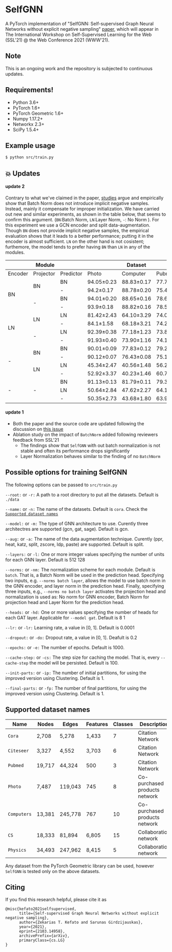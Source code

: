 # SelfGNN

A PyTorch implementation of "SelfGNN: Self-supervised Graph Neural Networks without explicit negative sampling" [paper](https://arxiv.org/abs/2103.14958), which will appear in The International Workshop on Self-Supervised Learning for the Web (SSL'21) @ the Web Conference 2021 (WWW'21).

## Note
This is an ongoing work and the repository is subjected to continuous updates.



## Requirements!

-   Python 3.6+
-   PyTorch 1.6+
-   PyTorch Geometric 1.6+
-   Numpy 1.17.2+
-   Networkx 2.3+
-   SciPy 1.5.4+

## Example usage

```sh
$ python src/train.py
```

## :collision: Updates 

#### update 2

Contrary to what we've claimed in the paper, [studies](https://arxiv.org/abs/2010.10241) argue and empirically show that Batch Norm does not introduce implicit negative samples.
Instead, mainly it compensate for improper initialization. We have carried out new and similar experiments, as shown in the table below, that seems to confirm this argument.
(`BN`:Batch Norm, `LN`:Layer Norm, `-`: No Norm ). For this experiment we use a GCN encoder and split data-augmentation.
Though `BN` does not provide implicit negative samples, the empirical evaluation shows that it leads to a better performance; putting it in the encoder is almost sufficient.
`LN` on the other hand is not cosistent; furthemore, the model tends to prefer having `BN` than `LN` in any of the modules.


<table>
<thead>
  <tr>
    <th colspan="3">Module</th>
    <th colspan="3">Dataset</th>
  </tr>
</thead>
<tbody>
  <tr>
    <td>Encoder</td>
    <td>Projector</td>
    <td>Predictor</td>
    <td>Photo</td>
    <td>Computer</td>
    <td>Pubmed</td>
  </tr>
  <tr>
    <td rowspan="4">BN</td>
    <td rowspan="2">BN</td>
    <td>BN</td>
    <td>94.05±0.23</td>
    <td>88.83±0.17</td>
    <td>77.76±0.57</td>
  </tr>
  <tr>
    <td>-</td>
    <td>94.2±0.17</td>
    <td>88.78±0.20</td>
    <td>75.48±0.70</td>
  </tr>
  <tr>
    <td rowspan="2">-</td>
    <td>BN</td>
    <td>94.01±0.20</td>
    <td>88.65±0.16</td>
    <td>78.66±0.52</td>
  </tr>
  <tr>
    <td>-</td>
    <td>93.9±0.18</td>
    <td>88.82±0.16</td>
    <td>78.53±0.47</td>
  </tr>
  <tr>
    <td rowspan="4">LN</td>
    <td rowspan="2">LN</td>
    <td>LN</td>
    <td>81.42±2.43</td>
    <td>64.10±3.29</td>
    <td>74.06±1.07</td>
  </tr>
  <tr>
    <td>-</td>
    <td>84.1±1.58</td>
    <td>68.18±3.21</td>
    <td>74.26±0.55</td>
  </tr>
  <tr>
    <td rowspan="2">-</td>
    <td>LN</td>
    <td>92.39±0.38</td>
    <td>77.18±1.23</td>
    <td>73.84±0.73</td>
  </tr>
  <tr>
    <td>-</td>
    <td>91.93±0.40</td>
    <td>73.90±1.16</td>
    <td>74.11±0.73</td>
  </tr>
  <tr>
    <td rowspan="4">-</td>
    <td rowspan="2">BN</td>
    <td>BN</td>
    <td>90.01±0.09</td>
    <td>77.83±0.12</td>
    <td>79.21±0.27</td>
  </tr>
  <tr>
    <td>-</td>
    <td>90.12±0.07</td>
    <td>76.43±0.08</td>
    <td>75.10±0.15</td>
  </tr>
  <tr>
    <td rowspan="2">LN</td>
    <td>LN</td>
    <td>45.34±2.47</td>
    <td>40.56±1.48</td>
    <td>56.29±0.77</td>
  </tr>
  <tr>
    <td>-</td>
    <td>52.92±3.37</td>
    <td>40.23±1.46</td>
    <td>60.76±0.81</td>
  </tr>
  <tr>
    <td rowspan="3">-</td>
    <td rowspan="3">-</td>
    <td>BN</td>
    <td>91.13±0.13</td>
    <td>81.79±0.11</td>
    <td>79.34±0.21</td>
  </tr>
  <tr>
    <td>LN</td>
    <td>50.64±2.84</td>
    <td>47.62±2.27</td>
    <td>64.18±1.08</td>
  </tr>
  <tr>
    <td>-</td>
    <td>50.35±2.73</td>
    <td>43.68±1.80</td>
    <td>63.91±0.92</td>
  </tr>
</tbody>
</table>

#### update 1

- Both the paper and the source code are updated following the discussion on [this issue](https://github.com/zekarias-tilahun/SelfGNN/issues/1)
- Ablation study on the impact of ```BatchNorm``` added following reviewers feedback from SSL'21
   - The findings show that ```SelfGNN``` with out batch normalization is not stable and often its performance drops significantly
   - Layer Normalization behaves similar to the finding of no ```BatchNorm```

   
## Possible options for training SelfGNN


The following options can be passed to `src/train.py`

`--root:` or `-r:`
A path to a root directory to put all the datasets. Default is `./data`

`--name:` or `-n:`
The name of the datasets. Default is `cora`. Check the [`Supported dataset names`](#Supported-dataset-names)

`--model:` or `-m:`
The type of GNN architecture to use. Curently three architectres are supported (gcn, gat, sage).
Default is gcn.

`--aug:` or `-a:`
The name of the data augmentation technique. Curently (ppr, heat, katz, split, zscore, ldp, paste) are supported.
Default is split.

`--layers:` or `-l:`
One or more integer values specifying the number of units for each GNN layer.
Default is 512 128

`--norms:` or `-nm:`
The normalization scheme for each module. Default is `batch`. That is, a Batch Norm will be used in the prediction head. 
Specifying two inputs, e.g. ```--norms batch layer```, allows the model to use batch norm in the GNN encoder, and layer 
norm in the prediction head. Finally, specifying three inputs, e.g., ```--norms no batch layer``` activates the 
projection head and normalization is used as: No norm for GNN encoder, Batch Norm for projection head and Layer Norm 
for the prediction head.

`--heads:` or `-hd:`
One or more values specifying the number of heads for each GAT layer.
Applicable for `--model gat`. Default is 8 1

`--lr:` or `-lr:`
Learning rate, a value in [0, 1]. Default is 0.0001

`--dropout:` or `-do:`
Dropout rate, a value in [0, 1]. Deafult is 0.2

`--epochs:` or `-e:`
The number of epochs. Default is 1000.

`--cache-step:` or `-cs:`
The step size for caching the model. That is, every `--cache-step` the model will be persisted. Default is 100.

`--init-parts:` or `-ip:`
The number of initial partitions, for using the improved version using Clustering.
Default is 1.

`--final-parts:` or `-fp:`
The number of final partitions, for using the improved version using Clustering.
Default is 1.

## Supported dataset names

| Name        | Nodes       | Edges   | Features | Classes | Description                   |
| ----------- | ----------- | ------- | -------- | ------- | ----------------------------- |
| `Cora`      | 2,708       | 5,278   | 1,433    | 7       | Citation Network              |
| `Citeseer`  | 3,327       | 4,552   | 3,703    | 6       | Citation Network              |
| `Pubmed`    | 19,717      | 44,324  | 500      | 3       | Citation Network              |
| `Photo`     | 7,487       | 119,043 | 745      | 8       | Co-purchased products network |
| `Computers` | 13,381      | 245,778 | 767      | 10      | Co-purchased products network |
| `CS`        | 18,333      | 81,894  | 6,805    | 15      | Collaboration network         |
| `Physics`   | 34,493      | 247,962 | 8,415    | 5       | Collaboration network         |


Any dataset from the PyTorch Geometric library can be used, however `SelfGNN` is tested only on
the above datasets.


Citing
------

If you find this research helpful, please cite it as

```
@misc{kefato2021selfsupervised,
      title={Self-supervised Graph Neural Networks without explicit negative sampling}, 
      author={Zekarias T. Kefato and Sarunas Girdzijauskas},
      year={2021},
      eprint={2103.14958},
      archivePrefix={arXiv},
      primaryClass={cs.LG}
}
```